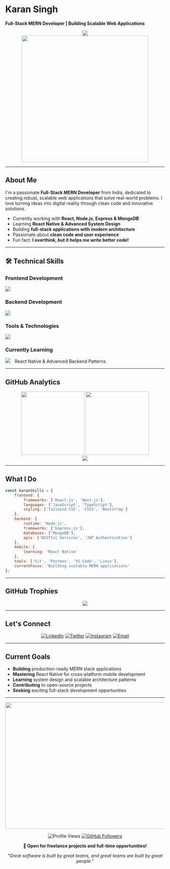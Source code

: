 # Karan Singh
**Full-Stack MERN Developer | Building Scalable Web Applications**

<div align="center">
  <img src="https://readme-typing-svg.herokuapp.com/?lines=Full-Stack+MERN+Developer;MongoDB+%7C+Express+%7C+React+%7C+Node.js;Building+Scalable+Web+Solutions;Creating+Amazing+User+Experiences&font=Fira%20Code&center=true&width=500&height=50&color=00d4aa&vCenter=true&size=20&pause=1000">
</div>

<div align="center">
  <img src="https://user-images.githubusercontent.com/74038190/229223263-cf2e4b07-2615-4f87-9c38-e37600f8381a.gif" width="400" height="400"/>
</div>

---

## About Me

I'm a passionate **Full-Stack MERN Developer** from India, dedicated to creating robust, scalable web applications that solve real-world problems. I love turning ideas into digital reality through clean code and innovative solutions.

- Currently working with **React, Node.js, Express & MongoDB**
- Learning **React Native & Advanced System Design**
- Building **full-stack applications with modern architecture**
- Passionate about **clean code and user experience**
- Fun fact: **I overthink, but it helps me write better code!**

---

## 🛠️ Technical Skills

### Frontend Development
<p>
<img src="https://skillicons.dev/icons?i=react,js,ts,html,css,tailwind,bootstrap,redux" />
</p>

### Backend Development
<p>
<img src="https://skillicons.dev/icons?i=nodejs,express,mongodb,postman" />
</p>

### Tools & Technologies
<p>
<img src="https://skillicons.dev/icons?i=git,github,linux,c,arduino,vscode" />
</p>

### Currently Learning
<p>
<img src="https://skillicons.dev/icons?i=react,nodejs" />
<span style="margin-left: 10px;">React Native & Advanced Backend Patterns</span>
</p>

---

## GitHub Analytics

<div align="center">
  <img height="200em" src="https://github-readme-stats-git-masterrstaa-rickstaa.vercel.app/api?username=1karan0&show_icons=true&theme=tokyonight&include_all_commits=true&count_private=true&hide_border=true"/>
  <img height="200em" src="https://github-readme-stats-git-masterrstaa-rickstaa.vercel.app/api/top-langs/?username=1karan0&layout=compact&langs_count=7&theme=tokyonight&hide_border=true"/>
</div>

<div align="center">
  <img src="https://github-readme-streak-stats.herokuapp.com/?user=1karan0&theme=tokyonight&hide_border=true" />
</div>

---

## What I Do

```javascript
const karanSkills = {
    frontend: {
        frameworks: ['React.js', 'Next.js'],
        languages: ['JavaScript', 'TypeScript'],
        styling: ['Tailwind CSS', 'CSS3', 'Bootstrap']
    },
    backend: {
        runtime: 'Node.js',
        frameworks: ['Express.js'],
        databases: ['MongoDB'],
        apis: ['RESTful Services', 'JWT Authentication']
    },
    mobile: {
        learning: 'React Native'
    },
    tools: ['Git', 'Postman', 'VS Code', 'Linux'],
    currentFocus: 'Building scalable MERN applications'
};
```

---

## GitHub Trophies
<div align="center">
  <img src="https://github-profile-trophy.vercel.app/?username=1karan0&theme=tokyonight&no-frame=true&no-bg=false&margin-w=4&row=1" />
</div>

---

##  Let's Connect

<div align="center">
  
[![LinkedIn](https://img.shields.io/badge/LinkedIn-0A66C2?style=for-the-badge&logo=linkedin&logoColor=white)](https://linkedin.com/in/karan-singh)
[![Twitter](https://img.shields.io/badge/Twitter-1DA1F2?style=for-the-badge&logo=twitter&logoColor=white)](https://twitter.com/k_a_r_a_n_2)
[![Instagram](https://img.shields.io/badge/Instagram-E4405F?style=for-the-badge&logo=instagram&logoColor=white)](https://instagram.com/1_karan_0)
[![Email](https://img.shields.io/badge/Email-EA4335?style=for-the-badge&logo=gmail&logoColor=white)](mailto:karan523thakur@gmail.com)

</div>

---

##  Current Goals

-  **Building** production-ready MERN stack applications
-  **Mastering** React Native for cross-platform mobile development  
-  **Learning** system design and scalable architecture patterns
-  **Contributing** to open-source projects
-  **Seeking** exciting full-stack development opportunities

---

<div align="center ">
  <img src="https://capsule-render.vercel.app/api?type=waving&color=gradient&height=100&section=footer" width="1100" height="400"/>
</div>

<div align="center">
  
![Profile Views](https://komarev.com/ghpvc/?username=1karan0&label=Profile%20Views&color=brightgreen&style=for-the-badge)
[![GitHub Followers](https://img.shields.io/github/followers/1karan0?label=Followers&style=for-the-badge&color=blue)](https://github.com/1karan0)

**🚀 Open for freelance projects and full-time opportunities!**

*"Great software is built by great teams, and great teams are built by great people."*

</div>
